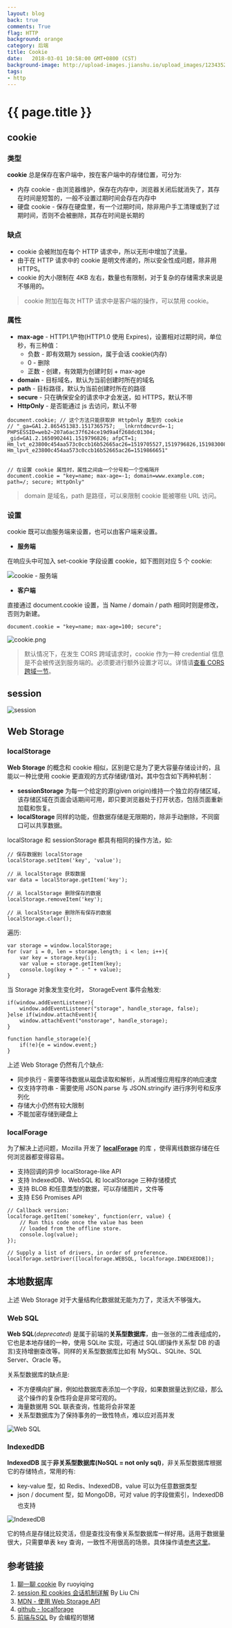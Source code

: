 ```yaml
---
layout: blog
back: true
comments: True
flag: HTTP
background: orange
category: 后端
title: Cookie
date:   2018-03-01 10:58:00 GMT+0800 (CST)
background-image: http://upload-images.jianshu.io/upload_images/1234352-474c42b13e2d470d.png?imageMogr2/auto-orient/strip%7CimageView2/2/w/1240
tags:
- http
---
```

# {{ page.title }}

## cookie

### 类型

**cookie** 总是保存在客户端中，按在客户端中的存储位置，可分为:

* 内存 cookie - 由浏览器维护，保存在内存中，浏览器关闭后就消失了，其存在时间是短暂的，一般不设置过期时间会存在内存中
* 硬盘 cookie - 保存在硬盘里，有一个过期时间，除非用户手工清理或到了过期时间，否则不会被删除，其存在时间是长期的

### 缺点

* cookie 会被附加在每个 HTTP 请求中，所以无形中增加了流量。
* 由于在 HTTP 请求中的 cookie 是明文传递的，所以安全性成问题，除非用 HTTPS。
* cookie 的大小限制在 4KB 左右，数量也有限制，对于复杂的存储需求来说是不够用的。

> cookie 附加在每次 HTTP 请求中是客户端的操作，可以禁用 cookie。

### 属性

* **max-age** - HTTP1.1产物(HTTP1.0 使用 Expires)，设置相对过期时间，单位秒，有三种值：
  * 负数 - 即有效期为 session，属于会话 cookie(内存)
  * 0 - 删除
  * 正数 - 创建，有效期为创建时刻 + max-age
* **domain** - 目标域名，默认为当前创建时所在的域名
* **path** - 目标路径，默认为当前创建时所在的路径
* **secure** - 只在确保安全的请求中才会发送，如 HTTPS，默认不带
* **HttpOnly** - 是否能通过 js 去访问，默认不带

```JS
document.cookie; // 这个方法只能获取非 HttpOnly 类型的 cookie
// "_ga=GA1.2.865451383.1517365757; __lnkrntdmcvrd=-1; PHPSESSID=web2~207a6ac37f624ce19d9a4f268dc01304; _gid=GA1.2.1650902441.1519796826; afpCT=1; Hm_lvt_e23800c454aa573c0ccb16b52665ac26=1519705527,1519796826,1519830084,1519866651; Hm_lpvt_e23800c454aa573c0ccb16b52665ac26=1519866651"


// 在设置 cookie 属性时，属性之间由一个分号和一个空格隔开
document.cookie = "key=name; max-age=-1; domain=www.example.com; path=/; secure; HttpOnly"
```

> domain 是域名，path 是路径，可以来限制 cookie 能被哪些 URL 访问。

### 设置

cookie 既可以由服务端来设置，也可以由客户端来设置。

* **服务端**

在响应头中可加入 set-cookie 字段设置 cookie，如下图则对应 5 个 cookie:

![cookie - 服务端](https://sfault-image.b0.upaiyun.com/237/110/2371104766-56dd2fc2ba7ae_articlex)

* **客户端**

直接通过 document.cookie 设置，当 Name / domain / path 相同时则是修改，否则为新建。

```JS
document.cookie = "key=name; max-age=100; secure";
```

![cookie.png](https://i.loli.net/2018/03/01/5a976bda462c4.png)

> 默认情况下，在发生 CORS 跨域请求时，cookie 作为一种 credential 信息是不会被传送到服务端的。必须要进行额外设置才可以。详情请[查看 CORS 跨域一节]( {{site.url}}/2018/02/28/http-sop.html#withcredentials )。

## session

![session](http://upload-images.jianshu.io/upload_images/1234352-474c42b13e2d470d.png?imageMogr2/auto-orient/strip%7CimageView2/2/w/1240)

## Web Storage

### localStorage

**Web Storage** 的概念和 cookie 相似，区别是它是为了更大容量存储设计的，且能以一种比使用 cookie 更直观的方式存储键/值对。其中包含如下两种机制：

* **sessionStorage** 为每一个给定的源(given origin)维持一个独立的存储区域，该存储区域在页面会话期间可用，即只要浏览器处于打开状态，包括页面重新加载和恢复。
* **localStorage** 同样的功能，但数据存储是无限期的，除非手动删除，不同窗口可以共享数据。

localStorage 和 sessionStorage 都具有相同的操作方法，如:

```JS
// 保存数据到 localStorage
localStorage.setItem('key', 'value');

// 从 localStorage 获取数据
var data = localStorage.getItem('key');

// 从 localStorage 删除保存的数据
localStorage.removeItem('key');

// 从 localStorage 删除所有保存的数据
localStorage.clear();
```

遍历:

```JS
var storage = window.localStorage;
for (var i = 0, len = storage.length; i < len; i++){
    var key = storage.key(i);
    var value = storage.getItem(key);
    console.log(key + " - " + value);
}
```

当 Storage 对象发生变化时， StorageEvent 事件会触发:

```JS
if(window.addEventListener){
    window.addEventListener("storage", handle_storage, false);
}else if(window.attachEvent){
    window.attachEvent("onstorage", handle_storage);
}

function handle_storage(e){
    if(!e){e = window.event;}
}
```

上述 Web Storage 仍然有几个缺点:

* 同步执行 - 需要等待数据从磁盘读取和解析，从而减慢应用程序的响应速度
* 仅支持字符串 - 需要使用 JSON.parse 与 JSON.stringify 进行序列号和反序列化
* 存储大小仍然有较大限制
* 不能加密存储到硬盘上

### localForage

为了解决上述问题，Mozilla 开发了 **[localForage](https://localforage.github.io/localForage/)** 的库 ，使得离线数据存储在任何浏览器都变得容易。

* 支持回调的异步 localStorage-like API
* 支持 IndexedDB、WebSQL 和 localStorage 三种存储模式
* 支持 BLOB 和任意类型的数据，可以存储图片，文件等
* 支持 ES6 Promises API

```JS
// Callback version:
localforage.getItem('somekey', function(err, value) {
    // Run this code once the value has been
    // loaded from the offline store.
    console.log(value);
});

// Supply a list of drivers, in order of preference.
localforage.setDriver([localforage.WEBSQL, localforage.INDEXEDDB]);
```

## 本地数据库

上述 Web Storage 对于大量结构化数据就无能为力了，灵活大不够强大。

### Web SQL

**Web SQL**(*deprecated*) 是属于前端的**关系型数据库**，由一张张的二维表组成的，它也是本地存储的一种，使用 SQLite 实现，可通过 SQL(即操作关系型 DB 的语言)支持增删查改等。同样的关系型数据库比如有 MySQL、SQLite、SQL Server、Oracle 等。

关系型数据库的缺点是:

* 不方便横向扩展，例如给数据库表添加一个字段，如果数据量达到亿级，那么这个操作的复杂性将会是非常可观的。
* 海量数据用 SQL 联表查询，性能将会非常差
* 关系型数据库为了保持事务的一致性特点，难以应对高并发

![Web SQL](https://dn-sdkcnssl.qbox.me/editor/oVrWVVjH3Ewo-uwiYtE5.png)

### IndexedDB

**IndexedDB** 属于**非关系型数据库(NoSQL = not only sql)**，非关系型数据库根据它的存储特点，常用的有:

* key-value 型，如 Redis、IndexedDB，value 可以为任意数据类型
* json / document 型，如 MongoDB，可对 value 的字段做索引，IndexedDB 也支持

![IndexedDB](https://dn-sdkcnssl.qbox.me/editor/9Ks86rbq3cacvngmF0NI.png)

它的特点是存储比较灵活，但是查找没有像关系型数据库一样好用。适用于数据量很大，只需要单表 key 查询，一致性不用很高的场景。具体操作请[参考这里](https://fed.renren.com/2017/06/11/sql/)。

## 参考链接

1. [聊一聊 cookie](https://segmentfault.com/a/1190000004556040) By ruoyiqing
1. [session 和 cookies 会话机制详解](https://liuchi.coding.me/2016/07/20/session%E5%92%8Ccookies%E4%BC%9A%E8%AF%9D%E6%9C%BA%E5%88%B6%E8%AF%A6%E8%A7%A3/) By Liu Chi
1. [MDN - 使用 Web Storage API](https://developer.mozilla.org/zh-CN/docs/Web/API/Web_Storage_API/Using_the_Web_Storage_API)
1. [github -  localforage](https://localforage.github.io/localForage/)
1. [前端与SQL](https://fed.renren.com/2017/06/11/sql/) By 会编程的银猪